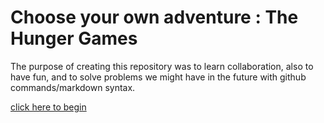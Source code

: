 # Choose your own adventure : The Hunger Games

The purpose of creating this repository was to learn collaboration, also to have fun, and to solve problems we might have in the future with github commands/markdown syntax. 

[click here to begin](decisions/1-introduction.md)
